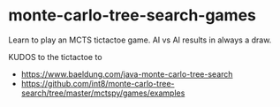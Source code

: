 # monte-carlo-tree-search-games
Learn to play an MCTS tictactoe game. 
AI vs AI results in always a draw.

KUDOS  to the tictactoe to 
- https://www.baeldung.com/java-monte-carlo-tree-search
- https://github.com/int8/monte-carlo-tree-search/tree/master/mctspy/games/examples